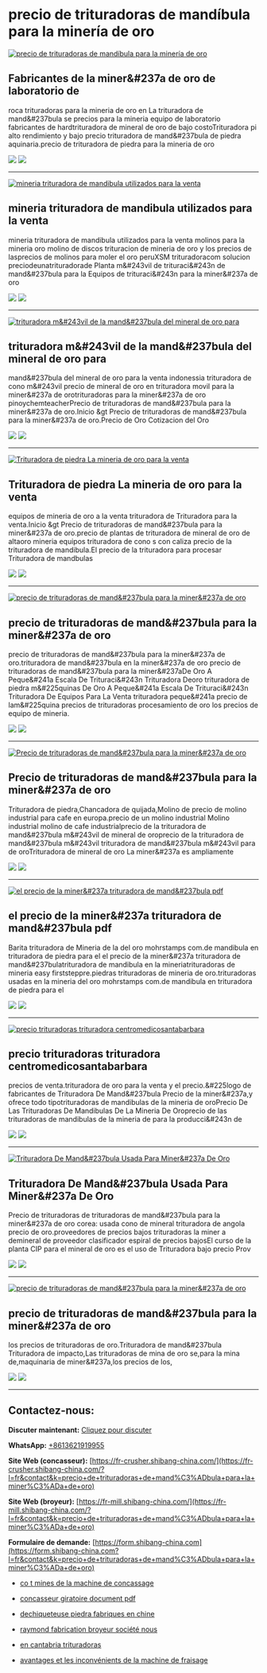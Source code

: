 # precio de trituradoras de mandíbula para la minería de oro

<a href="https://swt.shibang-china.com/?l=fr&img&k=precio+de+trituradoras+de+mand%C3%ADbula+para+la+miner%C3%ADa+de+oro" target="_blank">![precio de trituradoras de mandíbula para la minería de oro](http://static.shibang-china.com/all-800x300/1143.jpg)</a>

## Fabricantes de la miner&#237a de oro de laboratorio de
roca trituradoras para la mineria de oro en La trituradora de mand&#237bula se precios para la mineria equipo de laboratorio fabricantes de hardtrituradora de mineral de oro de bajo costoTrituradora pi alto rendimiento y bajo precio trituradora de mand&#237bula de piedra aquinaria.precio de trituradora de piedra para la mineria de oro


<a href="https://whatsapp.shibangsoft.com/WhatsApp.php" target="_blank" title="WhatsApp">![](http://static.shibang-china.com/icon/whatsapp.png)</a> <a href="https://swt.shibang-china.com/?l=fr&icon&k=precio+de+trituradoras+de+mand%C3%ADbula+para+la+miner%C3%ADa+de+oro" target="_blank">![](http://static.shibang-china.com/icon/chat-fr.png)</a>

---

<a href="https://swt.shibang-china.com/?l=fr&img&k=precio+de+trituradoras+de+mand%C3%ADbula+para+la+miner%C3%ADa+de+oro" target="_blank">![mineria trituradora de mandibula utilizados para la venta](http://static.shibang-china.com/all-800x300/1029.jpg)</a>

## mineria trituradora de mandibula utilizados para la venta
mineria trituradora de mandibula utilizados para la venta molinos para la mineria oro molino de discos trituracion de mineria de oro y los precios de lasprecios de molinos para moler el oro peruXSM trituradoracom solucion preciodeunatrituradorade Planta m&#243vil de trituraci&#243n de mand&#237bula para la Equipos de trituraci&#243n para la miner&#237a de oro


<a href="https://whatsapp.shibangsoft.com/WhatsApp.php" target="_blank" title="WhatsApp">![](http://static.shibang-china.com/icon/whatsapp.png)</a> <a href="https://swt.shibang-china.com/?l=fr&icon&k=precio+de+trituradoras+de+mand%C3%ADbula+para+la+miner%C3%ADa+de+oro" target="_blank">![](http://static.shibang-china.com/icon/chat-fr.png)</a>

---

<a href="https://swt.shibang-china.com/?l=fr&img&k=precio+de+trituradoras+de+mand%C3%ADbula+para+la+miner%C3%ADa+de+oro" target="_blank">![trituradora m&#243vil de la mand&#237bula del mineral de oro para](http://static.shibang-china.com/all-800x300/1253.jpg)</a>

## trituradora m&#243vil de la mand&#237bula del mineral de oro para
mand&#237bula del mineral de oro para la venta indonessia trituradora de cono m&#243vil precio de mineral de oro en trituradora movil para la miner&#237a de orotrituradoras para la miner&#237a de oro pinoychemteacherPrecio de trituradoras de mand&#237bula para la miner&#237a de oro.Inicio &gt Precio de trituradoras de mand&#237bula para la miner&#237a de oro.Precio de Oro Cotizacion del Oro


<a href="https://whatsapp.shibangsoft.com/WhatsApp.php" target="_blank" title="WhatsApp">![](http://static.shibang-china.com/icon/whatsapp.png)</a> <a href="https://swt.shibang-china.com/?l=fr&icon&k=precio+de+trituradoras+de+mand%C3%ADbula+para+la+miner%C3%ADa+de+oro" target="_blank">![](http://static.shibang-china.com/icon/chat-fr.png)</a>

---

<a href="https://swt.shibang-china.com/?l=fr&img&k=precio+de+trituradoras+de+mand%C3%ADbula+para+la+miner%C3%ADa+de+oro" target="_blank">![Trituradora de piedra La mineria de oro para la venta](http://static.shibang-china.com/all-800x300/976.jpg)</a>

## Trituradora de piedra La mineria de oro para la venta
equipos de mineria de oro a la venta trituradora de Trituradora para la venta.Inicio &gt Precio de trituradoras de mand&#237bula para la miner&#237a de oro.precio de plantas de trituradora de mineral de oro de altaoro mineria equipos trituradora de cono s con caliza precio de la trituradora de mandibula.El precio de la trituradora para procesar Trituradora de mandbulas


<a href="https://whatsapp.shibangsoft.com/WhatsApp.php" target="_blank" title="WhatsApp">![](http://static.shibang-china.com/icon/whatsapp.png)</a> <a href="https://swt.shibang-china.com/?l=fr&icon&k=precio+de+trituradoras+de+mand%C3%ADbula+para+la+miner%C3%ADa+de+oro" target="_blank">![](http://static.shibang-china.com/icon/chat-fr.png)</a>

---

<a href="https://swt.shibang-china.com/?l=fr&img&k=precio+de+trituradoras+de+mand%C3%ADbula+para+la+miner%C3%ADa+de+oro" target="_blank">![precio de trituradoras de mand&#237bula para la miner&#237a de oro](http://static.shibang-china.com/all-800x300/447.jpg)</a>

## precio de trituradoras de mand&#237bula para la miner&#237a de oro
precio de trituradoras de mand&#237bula para la miner&#237a de oro.trituradora de mand&#237bula en la miner&#237a de oro precio de trituradoras de mand&#237bula para la miner&#237aDe Oro A Peque&#241a Escala De Trituraci&#243n Trituradora Deoro trituradora de piedra m&#225quinas De Oro A Peque&#241a Escala De Trituraci&#243n Trituradora De Equipos Para La Venta trituradora peque&#241a precio de lam&#225quina precios de trituradoras procesamiento de oro los precios de equipo de mineria.


<a href="https://whatsapp.shibangsoft.com/WhatsApp.php" target="_blank" title="WhatsApp">![](http://static.shibang-china.com/icon/whatsapp.png)</a> <a href="https://swt.shibang-china.com/?l=fr&icon&k=precio+de+trituradoras+de+mand%C3%ADbula+para+la+miner%C3%ADa+de+oro" target="_blank">![](http://static.shibang-china.com/icon/chat-fr.png)</a>

---

<a href="https://swt.shibang-china.com/?l=fr&img&k=precio+de+trituradoras+de+mand%C3%ADbula+para+la+miner%C3%ADa+de+oro" target="_blank">![Precio de trituradoras de mand&#237bula para la miner&#237a de oro](http://static.shibang-china.com/all-800x300/1238.jpg)</a>

## Precio de trituradoras de mand&#237bula para la miner&#237a de oro
Trituradora de piedra,Chancadora de quijada,Molino de precio de molino industrial para cafe en europa.precio de un molino industrial Molino industrial molino de cafe industrialprecio de la trituradora de mand&#237bula m&#243vil de mineral de oroprecio de la trituradora de mand&#237bula m&#243vil trituradora de mand&#237bula m&#243vil para de oroTrituradora de mineral de oro La miner&#237a es ampliamente


<a href="https://whatsapp.shibangsoft.com/WhatsApp.php" target="_blank" title="WhatsApp">![](http://static.shibang-china.com/icon/whatsapp.png)</a> <a href="https://swt.shibang-china.com/?l=fr&icon&k=precio+de+trituradoras+de+mand%C3%ADbula+para+la+miner%C3%ADa+de+oro" target="_blank">![](http://static.shibang-china.com/icon/chat-fr.png)</a>

---

<a href="https://swt.shibang-china.com/?l=fr&img&k=precio+de+trituradoras+de+mand%C3%ADbula+para+la+miner%C3%ADa+de+oro" target="_blank">![el precio de la miner&#237a trituradora de mand&#237bula pdf](http://static.shibang-china.com/all-800x300/1473.jpg)</a>

## el precio de la miner&#237a trituradora de mand&#237bula pdf
Barita trituradora de Mineria de la del oro mohrstamps com.de mandibula en trituradora de piedra para el el precio de la miner&#237a trituradora de mand&#237bulatrituradora de mandibula en la mineriatrituradoras de mineria easy firststeppre.piedras trituradoras de mineria de oro.trituradoras usadas en la mineria del oro mohrstamps com.de mandibula en trituradora de piedra para el


<a href="https://whatsapp.shibangsoft.com/WhatsApp.php" target="_blank" title="WhatsApp">![](http://static.shibang-china.com/icon/whatsapp.png)</a> <a href="https://swt.shibang-china.com/?l=fr&icon&k=precio+de+trituradoras+de+mand%C3%ADbula+para+la+miner%C3%ADa+de+oro" target="_blank">![](http://static.shibang-china.com/icon/chat-fr.png)</a>

---

<a href="https://swt.shibang-china.com/?l=fr&img&k=precio+de+trituradoras+de+mand%C3%ADbula+para+la+miner%C3%ADa+de+oro" target="_blank">![precio trituradoras trituradora centromedicosantabarbara](http://static.shibang-china.com/all-800x300/1136.jpg)</a>

## precio trituradoras trituradora centromedicosantabarbara
precios de venta.trituradora de oro para la venta y el precio.&#225logo de fabricantes de Trituradora De Mand&#237bula Precio de la miner&#237a,y ofrece todo tipotrituradoras de mandibulas de la mineria de oroPrecio De Las Trituradoras De Mandibulas De La Mineria De Oroprecio de las trituradoras de mandibulas de la mineria de para la producci&#243n de


<a href="https://whatsapp.shibangsoft.com/WhatsApp.php" target="_blank" title="WhatsApp">![](http://static.shibang-china.com/icon/whatsapp.png)</a> <a href="https://swt.shibang-china.com/?l=fr&icon&k=precio+de+trituradoras+de+mand%C3%ADbula+para+la+miner%C3%ADa+de+oro" target="_blank">![](http://static.shibang-china.com/icon/chat-fr.png)</a>

---

<a href="https://swt.shibang-china.com/?l=fr&img&k=precio+de+trituradoras+de+mand%C3%ADbula+para+la+miner%C3%ADa+de+oro" target="_blank">![Trituradora De Mand&#237bula Usada Para Miner&#237a De Oro](http://static.shibang-china.com/all-800x300/671.jpg)</a>

## Trituradora De Mand&#237bula Usada Para Miner&#237a De Oro
Precio de trituradoras de trituradoras de mand&#237bula para la miner&#237a de oro corea: usada cono de mineral trituradora de angola precio de oro.proveedores de precios bajos trituradoras la miner a demineral de proveedor clasificador espiral de precios bajosEl curso de la planta CIP para el mineral de oro es el uso de Trituradora bajo precio Prov


<a href="https://whatsapp.shibangsoft.com/WhatsApp.php" target="_blank" title="WhatsApp">![](http://static.shibang-china.com/icon/whatsapp.png)</a> <a href="https://swt.shibang-china.com/?l=fr&icon&k=precio+de+trituradoras+de+mand%C3%ADbula+para+la+miner%C3%ADa+de+oro" target="_blank">![](http://static.shibang-china.com/icon/chat-fr.png)</a>

---

<a href="https://swt.shibang-china.com/?l=fr&img&k=precio+de+trituradoras+de+mand%C3%ADbula+para+la+miner%C3%ADa+de+oro" target="_blank">![precio de trituradoras de mand&#237bula para la miner&#237a de oro](http://static.shibang-china.com/all-800x300/646.jpg)</a>

## precio de trituradoras de mand&#237bula para la miner&#237a de oro
los precios de trituradoras de oro.Trituradora de mand&#237bula Trituradora de impacto,Las trituradoras de mina de oro se,para la mina de,maquinaria de miner&#237a,los precios de los,

<a href="https://whatsapp.shibangsoft.com/WhatsApp.php" target="_blank" title="WhatsApp">![](http://static.shibang-china.com/icon/whatsapp.png)</a> <a href="https://swt.shibang-china.com/?l=fr&icon&k=precio+de+trituradoras+de+mand%C3%ADbula+para+la+miner%C3%ADa+de+oro" target="_blank">![](http://static.shibang-china.com/icon/chat-fr.png)</a>

---
## Contactez-nous:

**Discuter maintenant:** [Cliquez pour discuter](https://swt.shibang-china.com?l=fr&contact&k=precio+de+trituradoras+de+mand%C3%ADbula+para+la+miner%C3%ADa+de+oro)

**WhatsApp:**  [+8613621919955](https://whatsapp.shibangsoft.com/WhatsApp.php)

**Site Web (concasseur):** [https://fr-crusher.shibang-china.com/](https://fr-crusher.shibang-china.com/?l=fr&contact&k=precio+de+trituradoras+de+mand%C3%ADbula+para+la+miner%C3%ADa+de+oro)

**Site Web (broyeur):** [https://fr-mill.shibang-china.com/](https://fr-mill.shibang-china.com/?l=fr&contact&k=precio+de+trituradoras+de+mand%C3%ADbula+para+la+miner%C3%ADa+de+oro)

**Formulaire de demande:** [https://form.shibang-china.com](https://form.shibang-china.com?l=fr&contact&k=precio+de+trituradoras+de+mand%C3%ADbula+para+la+miner%C3%ADa+de+oro)

* [co t mines de la machine de concassage](../65/co%20t%20mines%20de%20la%20machine%20de%20concassage.md)

* [concasseur giratoire document pdf](../61/concasseur%20giratoire%20document%20pdf.md)

* [dechiqueteuse piedra fabriques en chine](../65/dechiqueteuse%20piedra%20fabriques%20en%20chine.md)

* [raymond fabrication broyeur société nous](../65/raymond%20fabrication%20broyeur%20soci%C3%A9t%C3%A9%20nous.md)

* [en cantabria trituradoras](../62/en%20cantabria%20trituradoras.md)

* [avantages et les inconvénients de la machine de fraisage](../62/avantages%20et%20les%20inconv%C3%A9nients%20de%20la%20machine%20de%20fraisage.md)
